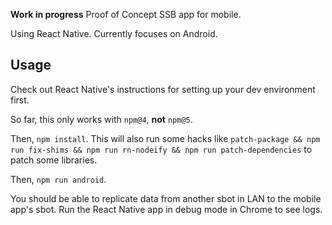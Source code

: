 **Work in progress** Proof of Concept SSB app for mobile.

Using React Native. Currently focuses on Android.

## Usage

Check out React Native's instructions for setting up your dev environment first.

So far, this only works with `npm@4`, **not** `npm@5`.

Then, `npm install`. This will also run some hacks like `patch-package && npm run fix-shims && npm run rn-nodeify && npm run patch-dependencies` to patch some libraries.

Then, `npm run android`.

You should be able to replicate data from another sbot in LAN to the mobile app's sbot. Run the React Native app in debug mode in Chrome to see logs.
